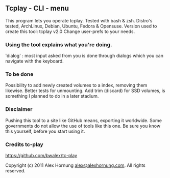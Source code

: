 ## Tcplay - CLI - menu


This program lets you operate tcplay.
Tested with bash & zsh.
Distro's tested, ArchLinux, Debian, Ubuntu, Fedora & Opensuse.
Version used to create this tool: tcplay v2.0
Change user-prefs to your needs.

### Using the tool explains what you're doing.

'dialog' : most input asked from you is done through dialogs which you can
navigate with the keyboard.

### To be done

Possibility to add newly created volumes to a index, removing them likewise.
Better tests for unmounting.
Add trim (discard) for SSD volumes, is something I planned to do in a later stadium.

### Disclaimer

Pushing this tool to a site like GitHub means, exporting it worldwide.
Some governments do not allow the use of tools like this one. 
Be sure you know this yourself, before you start using it.


### Credits tc-play
https://github.com/bwalex/tc-play

Copyright (c) 2011 Alex Hornung <alex@alexhornung.com>.
All rights reserved.
